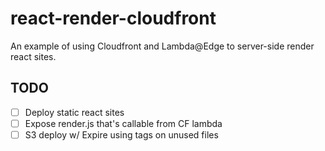 # react-render-cloudfront

An example of using Cloudfront and Lambda@Edge to server-side render react sites.

## TODO

* [ ] Deploy static react sites
* [ ] Expose render.js that's callable from CF lambda
* [ ] S3 deploy w/ Expire using tags on unused files
